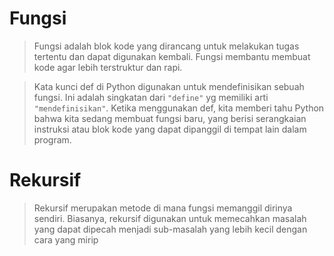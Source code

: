 # Fungsi

>Fungsi adalah blok kode yang dirancang untuk melakukan tugas tertentu dan dapat digunakan kembali. Fungsi membantu membuat kode agar lebih terstruktur dan rapi.

>Kata kunci def di Python digunakan untuk mendefinisikan sebuah fungsi. Ini adalah singkatan dari ```"define"``` yg memiliki arti ```"mendefinisikan"```. Ketika menggunakan def, kita memberi tahu Python bahwa kita sedang membuat fungsi baru, yang berisi serangkaian instruksi atau blok kode yang dapat dipanggil di tempat lain dalam program.

# Rekursif

>Rekursif merupakan metode di mana fungsi memanggil dirinya sendiri. Biasanya, rekursif digunakan untuk memecahkan masalah yang dapat dipecah menjadi sub-masalah yang lebih kecil dengan cara yang mirip
